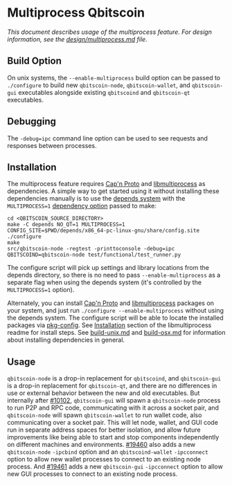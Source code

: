 # Multiprocess Qbitscoin

_This document describes usage of the multiprocess feature. For design information, see the [design/multiprocess.md](design/multiprocess.md) file._

## Build Option

On unix systems, the `--enable-multiprocess` build option can be passed to `./configure` to build new `qbitscoin-node`, `qbitscoin-wallet`, and `qbitscoin-gui` executables alongside existing `qbitscoind` and `qbitscoin-qt` executables.

## Debugging

The `-debug=ipc` command line option can be used to see requests and responses between processes.

## Installation

The multiprocess feature requires [Cap'n Proto](https://capnproto.org/) and [libmultiprocess](https://github.com/chaincodelabs/libmultiprocess) as dependencies. A simple way to get started using it without installing these dependencies manually is to use the [depends system](../depends) with the `MULTIPROCESS=1` [dependency option](../depends#dependency-options) passed to make:

```
cd <QBITSCOIN_SOURCE_DIRECTORY>
make -C depends NO_QT=1 MULTIPROCESS=1
CONFIG_SITE=$PWD/depends/x86_64-pc-linux-gnu/share/config.site ./configure
make
src/qbitscoin-node -regtest -printtoconsole -debug=ipc
QBITSCOIND=qbitscoin-node test/functional/test_runner.py
```

The configure script will pick up settings and library locations from the depends directory, so there is no need to pass `--enable-multiprocess` as a separate flag when using the depends system (it's controlled by the `MULTIPROCESS=1` option).

Alternately, you can install [Cap'n Proto](https://capnproto.org/) and [libmultiprocess](https://github.com/chaincodelabs/libmultiprocess) packages on your system, and just run `./configure --enable-multiprocess` without using the depends system. The configure script will be able to locate the installed packages via [pkg-config](https://www.freedesktop.org/wiki/Software/pkg-config/). See [Installation](https://github.com/chaincodelabs/libmultiprocess/blob/master/doc/install.md) section of the libmultiprocess readme for install steps. See [build-unix.md](build-unix.md) and [build-osx.md](build-osx.md) for information about installing dependencies in general.

## Usage

`qbitscoin-node` is a drop-in replacement for `qbitscoind`, and `qbitscoin-gui` is a drop-in replacement for `qbitscoin-qt`, and there are no differences in use or external behavior between the new and old executables. But internally after [#10102](https://github.com/qbitscoin/qbitscoin/pull/10102), `qbitscoin-gui` will spawn a `qbitscoin-node` process to run P2P and RPC code, communicating with it across a socket pair, and `qbitscoin-node` will spawn `qbitscoin-wallet` to run wallet code, also communicating over a socket pair. This will let node, wallet, and GUI code run in separate address spaces for better isolation, and allow future improvements like being able to start and stop components independently on different machines and environments.
[#19460](https://github.com/qbitscoin/qbitscoin/pull/19460) also adds a new `qbitscoin-node` `-ipcbind` option and an `qbitscoind-wallet` `-ipcconnect` option to allow new wallet processes to connect to an existing node process.
And [#19461](https://github.com/qbitscoin/qbitscoin/pull/19461) adds a new `qbitscoin-gui` `-ipcconnect` option to allow new GUI processes to connect to an existing node process.
